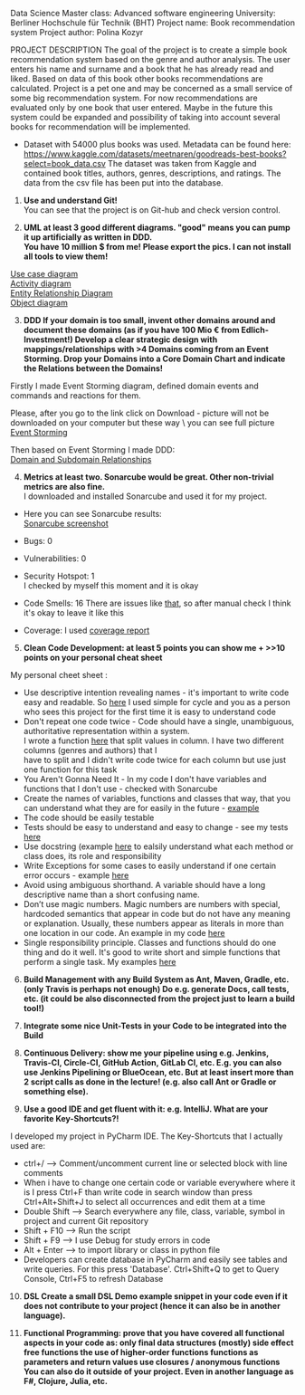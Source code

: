 Data Science Master class: Advanced software engineering
University: Berliner Hochschule für Technik (BHT)
Project name: Book recommendation system
Project author: Polina Kozyr


PROJECT DESCRIPTION
The goal of the project is to create a simple book recommendation system based on the genre and author analysis. The user enters his name and surname and a book that he has already read and liked. Based on data of this book other books recommendations are calculated. Project is a pet one and may be concerned as a small service of some big recommendation system. For now recommendations are evaluated only by one book that user entered. Maybe in the future this system could be expanded and possibility of taking into account several books for recommendation will be implemented. 

* Dataset with 54000 plus books was used.
Metadata can be found here:
https://www.kaggle.com/datasets/meetnaren/goodreads-best-books?select=book_data.csv
The dataset was taken from Kaggle and contained book titles, authors, genres, descriptions, and ratings. The data from the csv file has been put into the database.

1. **Use and understand Git!**<br />
You can see that the project is on Git-hub and check version control.

2. **UML at least 3 good different diagrams. "good" means you can pump it up artificially as written in DDD. \
You have 10 million $ from me! Please export the pics. I can not install all tools to view them!**<br />

[Use case diagram](https://github.com/polinatrump/book_recommendation/blob/master/Use_case_diagram.svg)<br />
[Activity diagram](https://github.com/polinatrump/book_recommendation/blob/master/Activity_diagram.svg)<br />
[Entity Relationship Diagram](https://github.com/polinatrump/book_recommendation/blob/master/Entity%20Relationship%20Diagram.jpg)<br />
[Object diagram](https://github.com/polinatrump/book_recommendation/blob/master/Object%20Diagram.jpg)

3. **DDD If your domain is too small, invent other domains around and document these domains (as if you have 100 Mio € from Edlich-Investment!) Develop a clear strategic design with mappings/relationships with >4 Domains coming from an Event Storming. Drop your Domains into a Core Domain Chart and indicate the Relations between the Domains!**<br />

Firstly I made Event Storming diagram, defined domain events and commands and reactions for them.

Please, after you go to the link click on Download - picture will not be downloaded on your computer but these way \ 
you can see full picture <br />
[Event Storming](https://github.com/polinatrump/book_recommendation/blob/master/EventStorming.jpg)<br />

Then based on Event Storming I made DDD:<br />
[Domain and Subdomain Relationships](https://github.com/polinatrump/book_recommendation/blob/master/DDD.jpg)<br />

4. **Metrics at least two. Sonarcube would be great. Other non-trivial metrics are also fine.**<br />
 I downloaded and installed Sonarcube and used it for my project.<br />
* Here you can see Sonarcube results:  <br />
[Sonarcube screenshot](https://github.com/polinatrump/book_recommendation/blob/master/Sonarcube.jpg)<br />

* Bugs: 0
* Vulnerabilities: 0
* Security Hotspot: 1 <br /> I checked by myself this moment and it is okay
* Code Smells: 16
There are issues like [that](https://github.com/polinatrump/book_recommendation/blob/master/Sonarcube_Code_smell.jpg), so after manual check I think it's okay to leave it like this<br />
* Coverage: I used [coverage report](https://github.com/polinatrump/book_recommendation/blob/master/Coverage.jpg)<br />

5. **Clean Code Development: at least 5 points you can show me + >>10 points on your personal cheat sheet**<br />

My personal cheet sheet :<br />

* Use descriptive intention revealing names - it's important to write code easy and readable. So [here](https://github.com/polinatrump/book_recommendation/blob/master/dataset_preprocessing.py#L85-L86) I used simple for cycle and you as a person who sees this project for the first time it is easy to understand code
* Don't repeat one code twice - Code should have a single, unambiguous, authoritative representation within a system. <br />
I wrote a function [here](https://github.com/polinatrump/book_recommendation/blob/master/dataset_preprocessing.py#L56-L58) that split values in column. I have two different columns (genres and authors) that I \
have to split and I didn't write code twice for each column but use just one function for this task
* You Aren't Gonna Need It - In my code I don't have variables and functions that I don't use - checked with Sonarcube
* Create the names of variables, functions and classes that way, that you can understand what they are for easily in the future - [example](https://github.com/polinatrump/book_recommendation/blob/master/src/models/BookModel.py#L22)
* The code should be easily testable
* Tests should be easy to understand and easy to change - see my tests [here](https://github.com/polinatrump/book_recommendation/blob/master/tests/unit/services/test_services.py#L6-L151)
* Use docstring (example [here](https://github.com/polinatrump/book_recommendation/blob/master/src/repository/author_repository.py#L13-L17) to ealsily understand what each method or class does, its role and responsibility 
* Write Exceptions for some cases to easily understand if one certain error occurs - example [here](https://github.com/polinatrump/book_recommendation/blob/master/src/exceptions/author_exceptions.py#L3-L14) 
* Avoid using ambiguous shorthand. A variable should have a long descriptive name than a short confusing name.
* Don’t use magic numbers. Magic numbers are numbers with special, hardcoded semantics that appear in code but do not have any meaning or explanation. Usually, these numbers appear as literals in more than one location in our code. An example in my code [here](https://github.com/polinatrump/book_recommendation/blob/master/src/services/SearchNeighbours.py#L111)
* Single responsibility principle. Classes and functions should do one thing and do it well. It's good to write short and simple functions that perform a single task. My examples [here](https://github.com/polinatrump/book_recommendation/blob/master/dataset_preprocessing.py#L48-L81)


6. **Build Management with any Build System as Ant, Maven, Gradle, etc. (only Travis is perhaps not enough) Do e.g. generate Docs, call tests, etc. (it could be also disconnected from the project just to learn a build tool!)**

7. **Integrate some nice Unit-Tests in your Code to be integrated into the Build**

8. **Continuous Delivery: show me your pipeline using e.g. Jenkins, Travis-CI, Circle-CI, GitHub Action, GitLab CI, etc. E.g. you can also use Jenkins Pipelining or BlueOcean, etc. But at least insert more than 2 script calls as done in the lecture! (e.g. also call Ant or Gradle or something else).**

9. **Use a good IDE and get fluent with it: e.g. IntelliJ. What are your favorite Key-Shortcuts?!**

I developed my project in PyCharm IDE. The Key-Shortcuts that I actually used are:
* ctrl+/ --> Comment/uncomment current line or selected block with line comments
* When i have to change one certain code or variable everywhere where it is I press Ctrl+F than write code in search window than press Ctrl+Alt+Shift+J to select all occurrences and edit them at a time
* Double Shift --> Search everywhere any file, class, variable, symbol in project and current Git repository
* Shift + F10 --> Run the script
* Shift + F9 --> I use Debug for study errors in code
* Alt + Enter --> to import library or class in python file
* Developers can create database in PyCharm and easily see tables and write queries. For this press 'Database'. Ctrl+Shift+Q to get to Query Console, Ctrl+F5 to refresh Database

10. **DSL Create a small DSL Demo example snippet in your code even if it does not contribute to your project (hence it can also be in another language).**

11. **Functional Programming: prove that you have covered all functional aspects in your code as:
only final data structures
(mostly) side effect free functions
the use of higher-order functions
functions as parameters and return values
use closures / anonymous functions
You can also do it outside of your project. Even in another language as F#, Clojure, Julia, etc.**